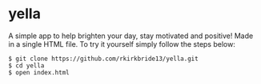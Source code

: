 # yella

A simple app to help brighten your day, stay motivated and positive! Made in a single HTML file. To try it yourself simply follow the steps below:

    $ git clone https://github.com/rkirkbride13/yella.git
    $ cd yella
    $ open index.html
